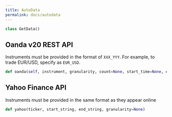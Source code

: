 ```yaml
---
title: AutoData
permalink: docs/autodata
---
```


```python
class GetData()
```


## Oanda v20 REST API
Instruments must be provided in the format of `XXX_YYY`. For example, to trade EUR/USD, specify as `EUR_USD`.


```python
def oanda(self, instrument, granularity, count=None, start_time=None, end_time=None):
```


## Yahoo Finance API

Instruments must be provided in the same format as they appear online

```python
def yahoo(ticker, start_string, end_string, granularity=None)
```

